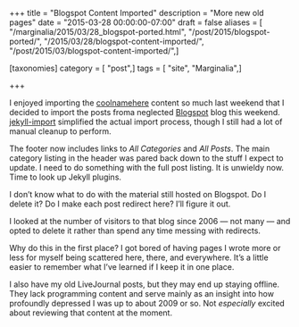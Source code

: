 +++
title = "Blogspot Content Imported"
description = "More new old pages"
date = "2015-03-28 00:00:00-07:00"
draft = false
aliases = [ "/marginalia/2015/03/28_blogspot-ported.html", "/post/2015/blogspot-ported/", "/2015/03/28/blogspot-content-imported/", "/post/2015/03/blogspot-content-imported/",]

[taxonomies]
category = [ "post",]
tags = [ "site", "Marginalia",]

+++

I enjoyed importing the [coolnamehere](/categories/coolnamehere/)
content so much last weekend that I decided to import the posts froma
neglected [Blogspot](/categories/blogspot/) blog this weekend.
[jekyll-import](http://import.jekyllrb.com/docs/blogger/) simplified the
actual import process, though I still had a lot of manual cleanup to
perform.

The footer now includes links to *All Categories* and *All Posts*. The
main category listing in the header was pared back down to the stuff I
expect to update. I need to do something with the full post listing. It
is unwieldy now. Time to look up Jekyll plugins.

I don’t know what to do with the material still hosted on Blogspot. Do I
delete it? Do I make each post redirect here? I’ll figure it out.

<aside class="admonition">

I looked at the number of visitors to that blog since 2006 — not many —
and opted to delete it rather than spend any time messing with
redirects.

</aside>

Why do this in the first place? I got bored of having pages I wrote more
or less for myself being scattered here, there, and everywhere. It’s a
little easier to remember what I’ve learned if I keep it in one place.

I also have my old LiveJournal posts, but they may end up staying
offline. They lack programming content and serve mainly as an insight
into how profoundly depressed I was up to about 2009 or so. Not
*especially* excited about reviewing that content at the moment.